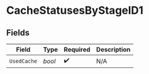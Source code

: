 # CacheStatusesByStageID1


## Fields

| Field              | Type               | Required           | Description        |
| ------------------ | ------------------ | ------------------ | ------------------ |
| `UsedCache`        | *bool*             | :heavy_check_mark: | N/A                |